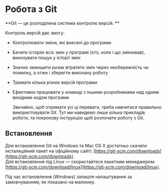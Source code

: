 # Робота з Git

  **Git — це розподілена система контролю версій. **

  Контроль версій дає змогу:
* Контролювати зміни, які внесені до програми
* Бачити історію всіх змін у програмі (хто, коли і що змінював), виконувати пошук у історії змін
* Значно зменшити ризик втратити змін через необережність чи помилку, а отже і зберегти виконану роботу
* Тримати кілька різних версій програми
* Ефективно працювати у команді з іншими розробниками над одним вихідним кодом програми

  Звичайно, щоб отримати усі ці переваги, треба навчитися правильно   використовувати   Git.   Тут   ми   наведемо   лише   кілька прикладів роботи, та покрокову інструкцію щоб розпочати роботу з Git.


## Встановлення
  Для встановлення Git  на Windows  та  Mac OS X  достатньо скачати   інсталяційний   пакет   на   офіційному   сайті: [https://git-scm.com/downloads](https://git-scm.com/downloads).   
   Для встановлення під Linux — скористайтеся пакетним менеджером: [https://git-scm.com/download/linux](https://git-scm.com/download/linux).

Під час встановлення (Windows) залиште налаштування за замовчуванням, як показано на малюнку.





